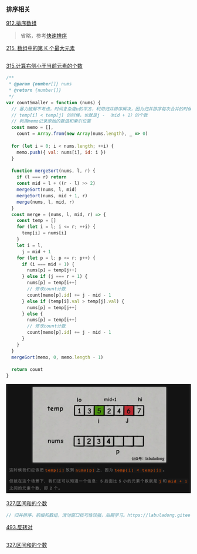 ### 排序相关

[912.排序数组](https://leetcode.cn/problems/sort-an-array/)

> 省略，参考[快速排序](./%E5%B8%B8%E8%A7%81%E6%8E%92%E5%BA%8F%E7%AE%97%E6%B3%95.md)

[215. 数组中的第 K 个最大元素](https://leetcode.cn/problems/kth-largest-element-in-an-array/)

```js

```

[315.计算右侧小于当前元素的个数](https://leetcode-cn.com/problems/count-of-smaller-numbers-after-self/)

```js
/**
 * @param {number[]} nums
 * @return {number[]}
 */
var countSmaller = function (nums) {
  // 暴力破解不考虑，时间复杂度n的平方，利用归并排序解决，因为归并排序每次合并的时候，temp[i]赋值给temp[p]的时候，小于temp[i]的个数就是
  // temp[i] < temp[j] 的时候，也就是j - （mid + 1）的个数
  // 利用memo记录原始的数值和索引位置
  const memo = [],
    count = Array.from(new Array(nums.length), _ => 0)

  for (let i = 0; i < nums.length; ++i) {
    memo.push({ val: nums[i], id: i })
  }

  function mergeSort(nums, l, r) {
    if (l === r) return
    const mid = l + ((r - l) >> 2)
    mergeSort(nums, l, mid)
    mergeSort(nums, mid + 1, r)
    merge(nums, l, mid, r)
  }
  const merge = (nums, l, mid, r) => {
    const temp = []
    for (let i = l; i <= r; ++i) {
      temp[i] = nums[i]
    }
    let i = l,
      j = mid + 1
    for (let p = l; p <= r; p++) {
      if (i === mid + 1) {
        nums[p] = temp[j++]
      } else if (j === r + 1) {
        nums[p] = temp[i++]
        // 修改count计数
        count[memo[p].id] += j - mid - 1
      } else if (temp[i].val > temp[j].val) {
        nums[p] = temp[j++]
      } else {
        nums[p] = temp[i++]
        // 修改count计数
        count[memo[p].id] += j - mid - 1
      }
    }
  }
  mergeSort(memo, 0, memo.length - 1)

  return count
}
```

![常见排序算法-2022-05-19](https://raw.githubusercontent.com/yokiizx/picgo/main/images/%E5%B8%B8%E8%A7%81%E6%8E%92%E5%BA%8F%E7%AE%97%E6%B3%95-2022-05-19.png)

[327.区间和的个数](https://leetcode.cn/problems/count-of-range-sum/)

```js
// 归并排序，前缀和数组，滑动窗口技巧性较强，后期学习。https://labuladong.gitee.io/algo/2/19/38/
```

[493.反转对](https://leetcode-cn.com/problems/reverse-pairs/)

```js

```

[327.区间和的个数](https://leetcode-cn.com/problems/count-of-range-sum/)

```js

```
